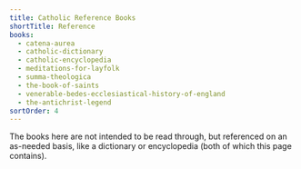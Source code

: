 ```yaml
---
title: Catholic Reference Books
shortTitle: Reference
books:
  - catena-aurea
  - catholic-dictionary
  - catholic-encyclopedia
  - meditations-for-layfolk
  - summa-theologica
  - the-book-of-saints
  - venerable-bedes-ecclesiastical-history-of-england
  - the-antichrist-legend
sortOrder: 4
---
```


The books here are not intended to be read through, but referenced on an as-needed basis, like a dictionary or encyclopedia (both of which this page contains).
